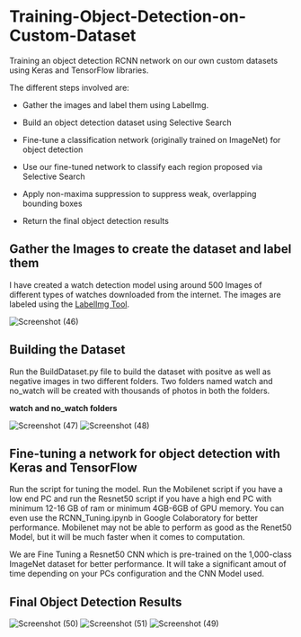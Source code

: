 # Training-Object-Detection-on-Custom-Dataset
Training an object detection RCNN network on our own custom datasets using Keras and TensorFlow libraries.

The different steps involved are:

* Gather the images and label them using LabelImg.

* Build an object detection dataset using Selective Search

* Fine-tune a classification network (originally trained on ImageNet) for object detection

* Use our fine-tuned network to classify each region proposed via Selective Search

* Apply non-maxima suppression to suppress weak, overlapping bounding boxes

* Return the final object detection results

## Gather the Images to create the dataset and label them

I have created a watch detection model using around 500 Images of different types of watches downloaded from the internet. The images are labeled using the [LabelImg Tool](https://github.com/tzutalin/labelImg).

![Screenshot (46)](https://user-images.githubusercontent.com/49313619/87877855-59947880-c9fe-11ea-92e8-bab93c1a2a9c.png)

## Building the Dataset 

Run the BuildDataset.py file to build the dataset with positve as well as negative images in two different folders. Two folders named watch and no_watch will be created with thousands of photos in both the folders. 

**watch and no_watch folders**

![Screenshot (47)](https://user-images.githubusercontent.com/49313619/87878182-4d111f80-ca00-11ea-87e3-ebb2088a7199.png)      ![Screenshot (48)](https://user-images.githubusercontent.com/49313619/87878183-4e424c80-ca00-11ea-9ccd-4dfa64c838a1.png)

## Fine-tuning a network for object detection with Keras and TensorFlow

Run the script for tuning the model. Run the Mobilenet script if you have a low end PC and run the Resnet50 script if you have a high end PC with minimum 12-16 GB of ram or minimum 4GB-6GB of GPU memory. You can even use the RCNN_Tuning.ipynb in Google Colaboratory for better performance. Mobilenet may not be able to perform as good as the Renet50 Model, but it will be much faster when it comes to computation. 

We are Fine Tuning a Resnet50 CNN which is pre-trained on the 1,000-class ImageNet dataset for better performance. It will take a significant amout of time depending on your PCs configuration and the CNN Model used. 

## Final Object Detection Results

![Screenshot (50)](https://user-images.githubusercontent.com/49313619/87878798-3c62a880-ca04-11ea-87a8-7577fe287d6c.png)
![Screenshot (51)](https://user-images.githubusercontent.com/49313619/87878801-3e2c6c00-ca04-11ea-95af-31f4b28815d5.png)
![Screenshot (49)](https://user-images.githubusercontent.com/49313619/87878803-3ec50280-ca04-11ea-9913-418c7bc99409.png)
